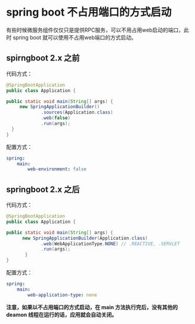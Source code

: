 # spring boot 不占用端口的方式启动

有些时候微服务组件仅仅只是提供RPC服务，可以不用占用web启动的端口，此时 spring boot 就可以使用不占用web端口的方式启动。

## spirngboot 2.x 之前

代码方式：

```java
@SpringBootApplication
public class Application {

public static void main(String[] args) {
     new SpringApplicationBuilder()
             .sources(Application.class)
             .web(false)
             .run(args);
  }
}
```

配置方式：

```yaml
spring:
    main:
        web-environment: false
```

## springboot 2.x 之后

代码方式：

```java
@SpringBootApplication
public class Application {

public static void main(String[] args) {
      new SpringApplicationBuilder(Application.class)
             .web(WebApplicationType.NONE) // .REACTIVE, .SERVLET
             .run(args);
       }
}
```

配置方式：

```yaml
spring:
    main:
        web-application-type: none
```

**注意，如果以不占用端口的方式启动，在 main 方法执行完后，没有其他的 deamon 线程在运行的话，应用就会自动关闭。**
